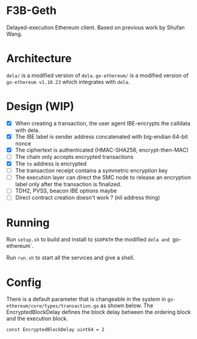 # F3B-Geth
Delayed-execution Ethereum client.
Based on previous work by Shufan Wang.

# Architecture
`dela/` is a modified version of `dela`.
`go-ethereum/` is a modified version of `go-ethereum v1.10.23` which integrates with `dela`.

# Design (WIP)

- [x] When creating a transaction, the user agent IBE-encrypts the calldata with dela.
- [x] The IBE label is sender address concatenated with big-endian 64-bit nonce
- [x] The ciphertext is authenticated (HMAC-SHA256, encrypt-then-MAC)
- [ ] The chain only accepts encrypted transactions
- [x] The `to` address is encrypted
- [ ] The transaction receipt contains a symmetric encryption key
- [ ] The execution layer can direct the SMC node to release an encryption label only after the transaction is finalized.
- [ ] TDH2, PVSS, beacon IBE options maybe
- [ ] Direct contract creation doesn't work ? (nil address thing)

# Running
Run `setup.sh` to build and install to `$GOPATH` the modified `dela and `go-ethereum`.

Run `run.sh` to start all the services and give a shell.

# Config
There is a default parameter that is changeable in the system in `go-ethereum/core/types/transaction.go` as shown below. The EncryptedBlockDelay defines the block delay between the ordering block and the execution block.
```
const EncryptedBlockDelay uint64 = 2
```
